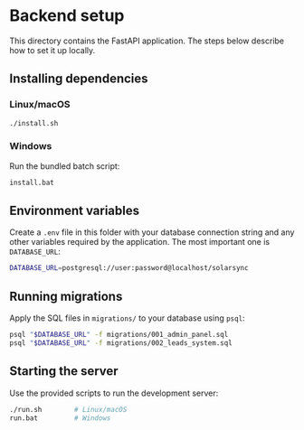 # Backend setup

This directory contains the FastAPI application. The steps below describe how to
set it up locally.

## Installing dependencies

### Linux/macOS

```bash
./install.sh
```

### Windows

Run the bundled batch script:

```cmd
install.bat
```

## Environment variables

Create a `.env` file in this folder with your database connection string and any
other variables required by the application. The most important one is
`DATABASE_URL`:

```bash
DATABASE_URL=postgresql://user:password@localhost/solarsync
```

## Running migrations

Apply the SQL files in `migrations/` to your database using `psql`:

```bash
psql "$DATABASE_URL" -f migrations/001_admin_panel.sql
psql "$DATABASE_URL" -f migrations/002_leads_system.sql
```

## Starting the server

Use the provided scripts to run the development server:

```bash
./run.sh        # Linux/macOS
run.bat         # Windows
```

